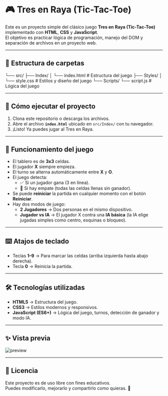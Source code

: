 # 🎮 Tres en Raya (Tic-Tac-Toe)

Este es un proyecto simple del clásico juego **Tres en Raya (Tic-Tac-Toe)** implementado con **HTML**, **CSS** y **JavaScript**.  
El objetivo es practicar lógica de programación, manejo del DOM y separación de archivos en un proyecto web.

---

## 📂 Estructura de carpetas

└── src/
├── Index/
│ └── index.html # Estructura del juego
├── Styles/
│ └── style.css # Estilos y diseño del juego
└── Scripts/
└── script.js # Lógica del juego



---

## 🚀 Cómo ejecutar el proyecto

1. Clona este repositorio o descarga los archivos.
2. Abre el archivo **`index.html`** ubicado en `src/Index/` con tu navegador.
3. ¡Listo! Ya puedes jugar al Tres en Raya.

---

## 🎲 Funcionamiento del juego

- El tablero es de **3x3** celdas.
- El jugador **X** siempre empieza.
- El turno se alterna automáticamente entre **X** y **O**.
- El juego detecta:
  - ✅ Si un jugador gana (3 en línea).
  - 🤝 Si hay empate (todas las celdas llenas sin ganador).
- Se puede **reiniciar** la partida en cualquier momento con el botón **Reiniciar**.
- Hay dos modos de juego:
  - **2 Jugadores** → Dos personas en el mismo dispositivo.
  - **Jugador vs IA** → El jugador X contra una **IA básica** (la IA elige jugadas simples como centro, esquinas o bloqueo).

---

## ⌨️ Atajos de teclado

- Teclas **1–9** → Para marcar las celdas (arriba izquierda hasta abajo derecha).
- Tecla **0** → Reinicia la partida.

---

## 🛠️ Tecnologías utilizadas

- **HTML5** → Estructura del juego.
- **CSS3** → Estilos modernos y responsivos.
- **JavaScript (ES6+)** → Lógica del juego, turnos, detección de ganador y modo IA.

---

## ✨ Vista previa

![preview](../../assets/muestra.jpg)  

---

## 📜 Licencia

Este proyecto es de uso libre con fines educativos.  
Puedes modificarlo, mejorarlo y compartirlo como quieras. 🎉
